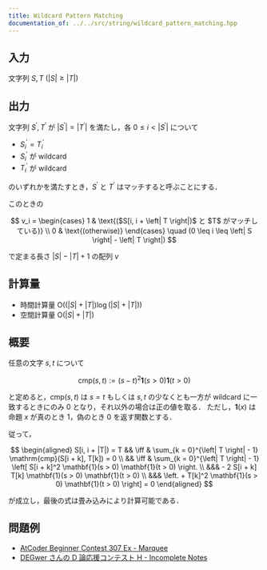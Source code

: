 ```yaml
---
title: Wildcard Pattern Matching
documentation_of: ../../src/string/wildcard_pattern_matching.hpp
---
```


## 入力
文字列 $S, T\ (|S| \geq |T|)$

## 出力

文字列 $S^\prime, T^\prime$ が $\left| S^\prime \right| = \left| T^\prime \right|$ を満たし，各 $0 \leq i < \left| S^\prime \right|$ について

- $S^\prime_i = T^\prime_i$
- $S^\prime_i$ が wildcard
- $T^\prime_i$ が wildcard

のいずれかを満たすとき，$S^\prime$ と $T^\prime$ はマッチすると呼ぶことにする．

このときの

$$
v_i = 
\begin{cases}
1 & \text{($S[i, i + \left| T \right|)$ と $T$ がマッチしている)} \\
0 & \text{(otherwise)}
\end{cases}
\quad (0 \leq i \leq \left| S \right| - \left| T \right|)
$$

で定まる長さ $\left| S \right| - \left| T \right| + 1$ の配列 $v$

## 計算量

- 時間計算量 $\mathrm{O}((\left| S \right| + \left| T \right|) \log (\left| S \right| + \left| T \right|))$
- 空間計算量 $\mathrm{O}(\left| S \right| + \left| T \right|)$

## 概要

任意の文字 $s, t$ について

$$
\mathrm{cmp}(s, t) := (s - t)^2 \mathbf{1}(s > 0) \mathbf{1}(t > 0)
$$

と定めると，$\mathrm{cmp}(s, t)$ は $s = t$ もしくは $s, t$ の少なくとも一方が wildcard に一致するときにのみ $0$ となり，それ以外の場合は正の値を取る．
ただし，$\mathbf{1}(x)$ は命題 $x$ が真のとき $1$，偽のとき $0$ を返す関数とする．

従って，

$$
\begin{aligned}
    S[i,  i + |T|) = T
    && \iff & \sum_{k = 0}^{\left| T \right| - 1} \mathrm{cmp}(S[i + k], T[k]) = 0 \\
    && \iff & \sum_{k = 0}^{\left| T \right| - 1} \left[ S[i + k]^2 \mathbf{1}(s > 0) \mathbf{1}(t > 0) \right. \\
    &&& - 2 S[i + k] T[k] \mathbf{1}(s > 0) \mathbf{1}(t > 0) \\
    &&& \left. + T[k]^2 \mathbf{1}(s > 0) \mathbf{1}(t > 0) \right] = 0
\end{aligned}
$$

が成立し，最後の式は畳み込みにより計算可能である．

## 問題例
- [AtCoder Beginner Contest 307 Ex - Marquee](https://atcoder.jp/contests/abc307/tasks/abc307_h)
- [DEGwer さんの D 論応援コンテスト H - Incomplete Notes](https://atcoder.jp/contests/DEGwer2023/tasks/1202Contest_h)